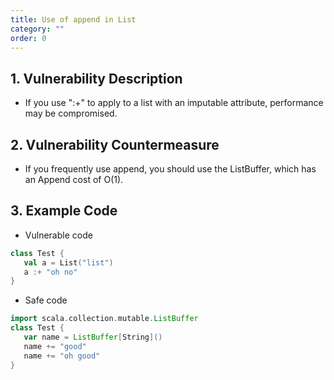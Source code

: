 ```yaml
---
title: Use of append in List
category: ""
order: 0
---
```


## 1. Vulnerability Description
* If you use ":+" to apply to a list with an imputable attribute, performance may be compromised.


## 2. Vulnerability Countermeasure
* If you frequently use append, you should use the ListBuffer, which has an Append cost of O(1).

## 3. Example Code
* Vulnerable code

```SCALA
class Test {
   val a = List("list")
   a :+ "oh no"
}
```

* Safe code

```SCALA
import scala.collection.mutable.ListBuffer 
class Test {
   var name = ListBuffer[String]()   
   name += "good"
   name += "oh good"
}
```

